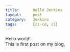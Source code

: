 ```yaml
---
title:      Hello Jenkins
layout:     post
category:   Jenkins
tags: 	    [ci-cd, ci]
---
```


Hello world!   
This is first post on my blog.   
